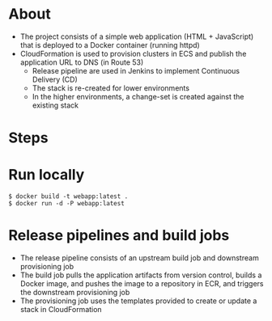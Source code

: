 About
===

- The project consists of a simple web application (HTML + JavaScript) that is deployed to a Docker container (running httpd)
- CloudFormation is used to provision clusters in ECS and publish the application URL to DNS (in Route 53)
  - Release pipeline are used in Jenkins to implement Continuous Delivery (CD)
  - The stack is re-created for lower environments
  - In the higher environments, a change-set is created against the existing stack
  
Steps
===
  
Run locally
====

```
$ docker build -t webapp:latest .
$ docker run -d -P webapp:latest
```
  
Release pipelines and build jobs
====
  
- The release pipeline consists of an upstream build job and downstream provisioning job 
- The build job pulls the application artifacts from version control, builds a Docker image, and pushes the image to a repository in ECR, and triggers the downstream provisioning job
- The provisioning job uses the templates provided to create or update a stack in CloudFormation
    
    
  

